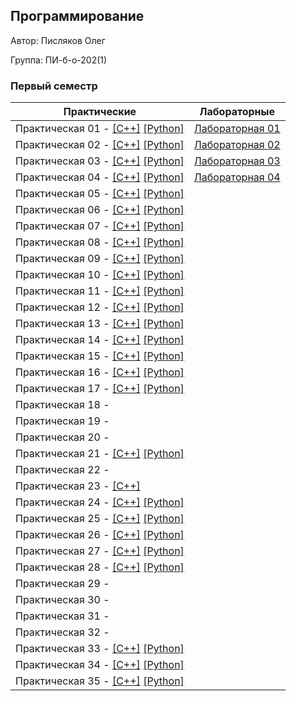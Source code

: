 ## Программирование

Автор: Писляков Олег

Группа: ПИ-б-о-202(1)

### Первый семестр

| Практические | Лабораторные |
|--------------|--------------|
| Практическая 01 - [[С++]](.Practice/01/C++/FirstEx/FirstEx/FirstEx.cpp) [[Python]](./Practice/01/Python/01.py) |  [Лабораторная 01](./Labs/01/README.md) |
| Практическая 02 - [[С++]](.Practice/02/C++/SecondEx/SecondEx/SecondEx.cpp) [[Python]](./Practice/02/Python/02.py) |  [Лабораторная 02](./Labs/02/README.md) |
| Практическая 03 - [[С++]](.Practice/03/C++/ThirdEx/ThirdEx/ThirdEx.cpp) [[Python]](./Practice/03/Python/03.py) |  [Лабораторная 03](./Labs/03/README.md) |
| Практическая 04 - [[С++]](.Practice/04/C++/FourthEx/FourthEx/FourthEx.cpp) [[Python]](./Practice/04/Python/04.py) |  [Лабораторная 04](./Labs/04/README.md) |
| Практическая 05 - [[С++]](.Practice/05/C++/FifthEx/FifthEx/FifthEx.cpp) [[Python]](./Practice/05/Python/05.py) | |
| Практическая 06 - [[С++]](.Practice/06/C++/SixthEx/SixthEx/SixthEx.cpp) [[Python]](./Practice/06/Python/06.py) | |
| Практическая 07 - [[С++]](.Practice/07/C++/SeventhEx/SeventhEx/SeventhEx.cpp) [[Python]](./Practice/07/Python/07.py) | |
| Практическая 08 - [[С++]](.Practice/08/C++/EighthEx/EighthEx/EighthEx.cpp) [[Python]](./Practice/08/Python/08.py) | |
| Практическая 09 - [[С++]](.Practice/09/C++/NinethEx/NinethEx/NinethEx.cpp) [[Python]](./Practice/09/Python/09.py) | |
| Практическая 10 - [[С++]](.Practice/10/C++/TenthEx/TenthEx/TenthEx.cpp) [[Python]](./Practice/10/Python/10.py) | |
| Практическая 11 - [[С++]](.Practice/11/C++/EleventhEx/EleventhEx/EleventhEx.cpp) [[Python]](./Practice/11/Python/11.py) | |
| Практическая 12 - [[С++]](.Practice/12/C++/TwelvethEx/TwelvethEx/TwelvethEx.cpp) [[Python]](./Practice/12/Python/12.py) | |
| Практическая 13 - [[С++]](.Practice/13/C++/ThirteenthEx/ThirteenthEx/ThirteenthEx.cpp) [[Python]](./Practice/13/Python/13.py) | |
| Практическая 14 - [[С++]](.Practice/14/C++/ex14/ex14/ex14.cpp) [[Python]](./Practice/14/Python/14.py) | |
| Практическая 15 - [[С++]](.Practice/15/C++/ex15/ex15/ex15.cpp) [[Python]](./Practice/15/Python/15.py) | |
| Практическая 16 - [[С++]](.Practice/16/C++/ex16/ex16/ex16.cpp) [[Python]](./Practice/16/Python/16.py) | |
| Практическая 17 - [[С++]](.Practice/17/C++/ex17/ex17/ex17.cpp) [[Python]](./Practice/17/Python/17.py) | |
| Практическая 18 - | |
| Практическая 19 - | |
| Практическая 20 - | |
| Практическая 21 - [[С++]](.Practice/21/C++/ex21/ex21/ex21.cpp) [[Python]](./Practice/21/Python/21.py) | |
| Практическая 22 - | |
| Практическая 23 - [[С++]](.Practice/23/C++/ex23/ex23/ex23.cpp) | |
| Практическая 24 - [[С++]](.Practice/24/C++/ex24/ex24/ex24.cpp) [[Python]](./Practice/24/Python/24.py) | |
| Практическая 25 - [[С++]](.Practice/25/C++/ex25/ex25/ex25.cpp) [[Python]](./Practice/25/Python/25.py) | |
| Практическая 26 - [[С++]](.Practice/26/C++/ex26/ex26/ex26.cpp) [[Python]](./Practice/26/Python/26.py) | |
| Практическая 27 - [[С++]](.Practice/27/C++/ex27/ex27/ex27.cpp) [[Python]](./Practice/27/Python/27.py) | |
| Практическая 28 - [[С++]](.Practice/28/C++/ex28/ex28/ex28.cpp) [[Python]](./Practice/28/Python/28.py) | |
| Практическая 29 - | |
| Практическая 30 - | |
| Практическая 31 - | |
| Практическая 32 - | |
| Практическая 33 - [[С++]](.Practice/33/C++/ex33/ex33/ex33.cpp) [[Python]](./Practice/33/Python/33.py) | |
| Практическая 34 - [[С++]](.Practice/34/C++/ex34/ex34/ex34.cpp) [[Python]](./Practice/34/Python/34.py) | |
| Практическая 35 - [[С++]](.Practice/35/C++/ex35/ex35/ex35.cpp) [[Python]](./Practice/35/Python/35.py) | |